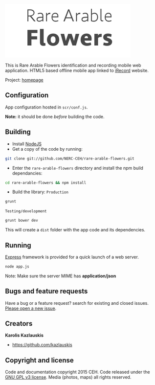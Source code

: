 ![RAF](https://github.com/NERC-CEH/rare-arable-flowers-app/blob/master/src/images/app_logo_dark.png)

This is Rare Arable Flowers identification and recording mobile web application. 
HTML5 based offline mobile app linked to [iRecord](http://www.brc.ac.uk/irecord/) website.

Project: [homepage](http://www.brc.ac.uk/app/rare-arable-flowers-app)

## Configuration

App configuration hosted in `scr/conf.js`.

**Note:** it should be done *before* building the code.


## Building

- Install [NodeJS](http://nodejs.org/)
- Get a copy of the code by running:

```bash
git clone git://github.com/NERC-CEH/rare-arable-flowers.git
```

- Enter the `rare-arable-flowers` directory and install the npm build dependancies:

```bash
cd rare-arable-flowers && npm install
```

- Build the library: 
`Production`

```bash
grunt
```

`Testing/development` 

```bash
grunt bower dev
```


This will create a `dist` folder with the app code and its dependencies.


## Running

[Express](http://expressjs.com/) framework is provided for a quick launch of a web server.

```bash
node app.js
```

Note: Make sure the server MIME has **application/json** 


## Bugs and feature requests

Have a bug or a feature request? search for existing and closed issues. [Please open a new issue](https://github.com/NERC-CEH/rare-arable-flowers/issues).


## Creators

**Karolis Kazlauskis**

- <https://github.com/kazlauskis>


## Copyright and license

Code and documentation copyright 2015 CEH. Code released under the [GNU GPL v3 license](LICENSE).
Media (photos, maps) all rights reserved.

